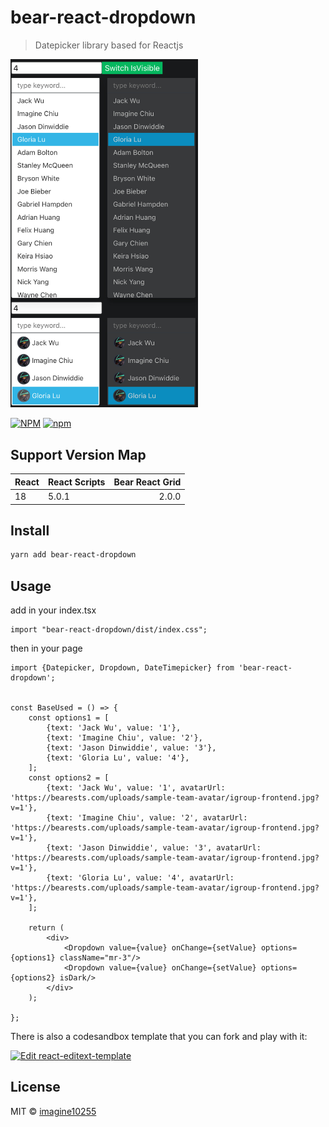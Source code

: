 # bear-react-dropdown

> Datepicker library based for Reactjs

<img src="./docs/dropdown.jpg" width="300"/>

[![NPM](https://img.shields.io/npm/v/bear-react-dropdown.svg)](https://www.npmjs.com/package/bear-react-dropdown)
[![npm](https://img.shields.io/npm/dm/bear-react-dropdown.svg)](https://www.npmjs.com/package/bear-react-dropdown)



## Support Version Map

React | React Scripts | Bear React Grid | 
------|:--------------|----------------:|
18    | 5.0.1         |           2.0.0 |


## Install

```bash
yarn add bear-react-dropdown
```

## Usage

add in your index.tsx
```tst
import "bear-react-dropdown/dist/index.css";

```

then in your page
```tsx
import {Datepicker, Dropdown, DateTimepicker} from 'bear-react-dropdown';


const BaseUsed = () => {
    const options1 = [
        {text: 'Jack Wu', value: '1'},
        {text: 'Imagine Chiu', value: '2'},
        {text: 'Jason Dinwiddie', value: '3'},
        {text: 'Gloria Lu', value: '4'},
    ];
    const options2 = [
        {text: 'Jack Wu', value: '1', avatarUrl: 'https://bearests.com/uploads/sample-team-avatar/igroup-frontend.jpg?v=1'},
        {text: 'Imagine Chiu', value: '2', avatarUrl: 'https://bearests.com/uploads/sample-team-avatar/igroup-frontend.jpg?v=1'},
        {text: 'Jason Dinwiddie', value: '3', avatarUrl: 'https://bearests.com/uploads/sample-team-avatar/igroup-frontend.jpg?v=1'},
        {text: 'Gloria Lu', value: '4', avatarUrl: 'https://bearests.com/uploads/sample-team-avatar/igroup-frontend.jpg?v=1'},
    ];
    
    return (
        <div>
            <Dropdown value={value} onChange={setValue} options={options1} className="mr-3"/>
            <Dropdown value={value} onChange={setValue} options={options2} isDark/>
        </div>
    );

};
```


There is also a codesandbox template that you can fork and play with it:

[![Edit react-editext-template](https://codesandbox.io/static/img/play-codesandbox.svg)](https://codesandbox.io/s/9he8m8)


## License

MIT © [imagine10255](https://github.com/imagine10255)
